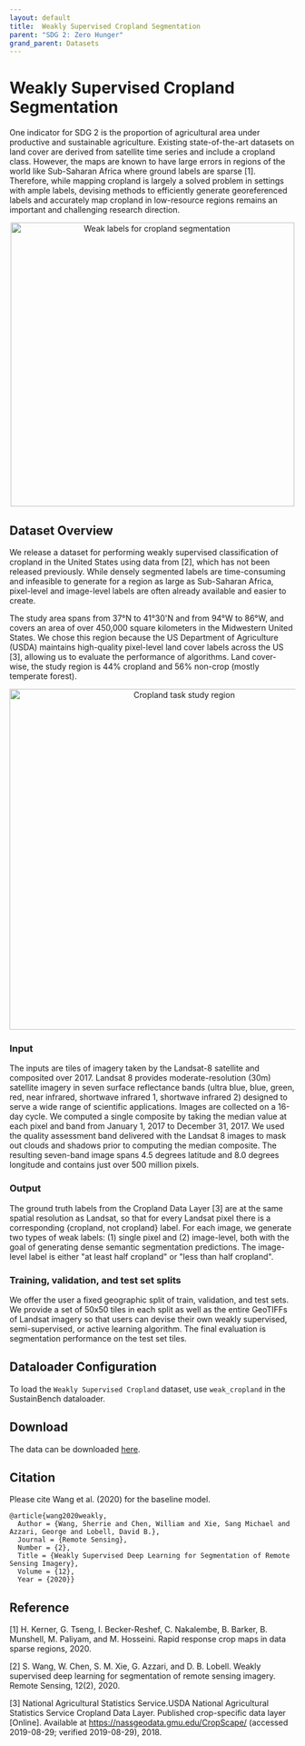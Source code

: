 ```yaml
---
layout: default
title:  Weakly Supervised Cropland Segmentation
parent: "SDG 2: Zero Hunger"
grand_parent: Datasets
---
```


# Weakly Supervised Cropland Segmentation
One indicator for SDG 2 is the proportion of agricultural area under productive and sustainable agriculture. Existing state-of-the-art datasets on land cover are derived from satellite time series and include a cropland class. However, the maps are known to have large errors in regions of the world like Sub-Saharan Africa where ground labels are sparse [1]. Therefore, while mapping cropland is largely a solved problem in settings with ample labels, devising methods to efficiently generate georeferenced labels and accurately map cropland in low-resource regions remains an important and challenging research direction.

<p style="text-align: center">
<img src="{{ site.baseurl }}/assets/images/cropland_example.png" width="500" title="Weak labels for cropland segmentation">
</p>

## Dataset Overview

We release a dataset for performing weakly supervised classification of cropland in the United States using data from [2], which has not been released previously. While densely segmented labels are time-consuming and infeasible to generate for a region as large as Sub-Saharan Africa, pixel-level and image-level labels are often already available and easier to create.

The study area spans from 37°N to 41°30'N and from 94°W to 86°W, and covers an area of over 450,000 square kilometers in the Midwestern United States. We chose this region because the US Department of Agriculture (USDA) maintains high-quality pixel-level land cover labels across the US [3], allowing us to evaluate the performance of algorithms. Land cover-wise, the study region is 44% cropland and 56% non-crop (mostly temperate forest).

<p style="text-align: center">
<img src="{{ site.baseurl }}/assets/images/cropland_study_region.jpg" width="600" title="Cropland task study region">
</p>

### Input
The inputs are tiles of imagery taken by the Landsat-8 satellite and composited over 2017. Landsat 8 provides moderate-resolution (30m) satellite imagery in seven surface reflectance bands (ultra blue, blue, green, red, near infrared, shortwave infrared 1, shortwave infrared 2) designed to serve a wide range of scientific applications. Images are collected on a 16-day cycle. We computed a single composite by taking the median value at each pixel and band from January 1, 2017 to December 31, 2017. We used the quality assessment band delivered with the Landsat 8 images to mask out clouds and shadows prior to computing the median composite. The resulting seven-band image spans 4.5 degrees latitude and 8.0 degrees longitude and contains just over 500 million pixels.

### Output
The ground truth labels from the Cropland Data Layer [3] are at the same spatial resolution as Landsat, so that for every Landsat pixel there is a corresponding {cropland, not cropland} label. For each image, we generate two types of weak labels: (1) single pixel and (2) image-level, both with the goal of generating dense semantic segmentation predictions. The image-level label is either "at least half cropland" or "less than half cropland".

### Training, validation, and test set splits
We offer the user a fixed geographic split of train, validation, and test sets. We provide a set of 50x50 tiles in each split as well as the entire GeoTIFFs of Landsat imagery so that users can devise their own weakly supervised, semi-supervised, or active learning algorithm. The final evaluation is segmentation performance on the test set tiles.

## Dataloader Configuration
To load the ``Weakly Supervised Cropland`` dataset, use ``weak_cropland`` in the SustainBench dataloader.

## Download
The data can be downloaded [here](TBD).


## Citation
Please cite Wang et al. (2020) for the baseline model.
```
@article{wang2020weakly,
  Author = {Wang, Sherrie and Chen, William and Xie, Sang Michael and Azzari, George and Lobell, David B.},
  Journal = {Remote Sensing},
  Number = {2},
  Title = {Weakly Supervised Deep Learning for Segmentation of Remote Sensing Imagery},
  Volume = {12},
  Year = {2020}}
```

## Reference
[1] H. Kerner, G. Tseng, I. Becker-Reshef, C. Nakalembe, B. Barker, B. Munshell, M. Paliyam, and M. Hosseini. Rapid response crop maps in data sparse regions, 2020.

[2] S. Wang, W. Chen, S. M. Xie, G. Azzari, and D. B. Lobell. Weakly supervised deep learning for segmentation of remote sensing imagery. Remote Sensing, 12(2), 2020.

[3] National  Agricultural  Statistics  Service.USDA  National  Agricultural  Statistics  Service  Cropland  Data  Layer.  Published  crop-specific  data  layer  [Online].  Available  at https://nassgeodata.gmu.edu/CropScape/ (accessed 2019-08-29; verified 2019-08-29), 2018.
